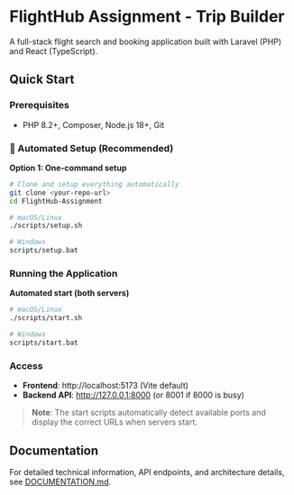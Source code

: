 # FlightHub Assignment - Trip Builder

A full-stack flight search and booking application built with Laravel (PHP) and React (TypeScript).

## Quick Start

### Prerequisites
- PHP 8.2+, Composer, Node.js 18+, Git

### 🚀 Automated Setup (Recommended)

**Option 1: One-command setup**
```bash
# Clone and setup everything automatically
git clone <your-repo-url>
cd FlightHub-Assignment

# macOS/Linux
./scripts/setup.sh

# Windows
scripts/setup.bat
```



### Running the Application

**Automated start (both servers)**
```bash
# macOS/Linux
./scripts/start.sh

# Windows  
scripts/start.bat
```



### Access
- **Frontend**: http://localhost:5173 (Vite default)
- **Backend API**: http://127.0.0.1:8000 (or 8001 if 8000 is busy)

> **Note**: The start scripts automatically detect available ports and display the correct URLs when servers start.

## Documentation

For detailed technical information, API endpoints, and architecture details, see [DOCUMENTATION.md](./DOCUMENTATION.md).
